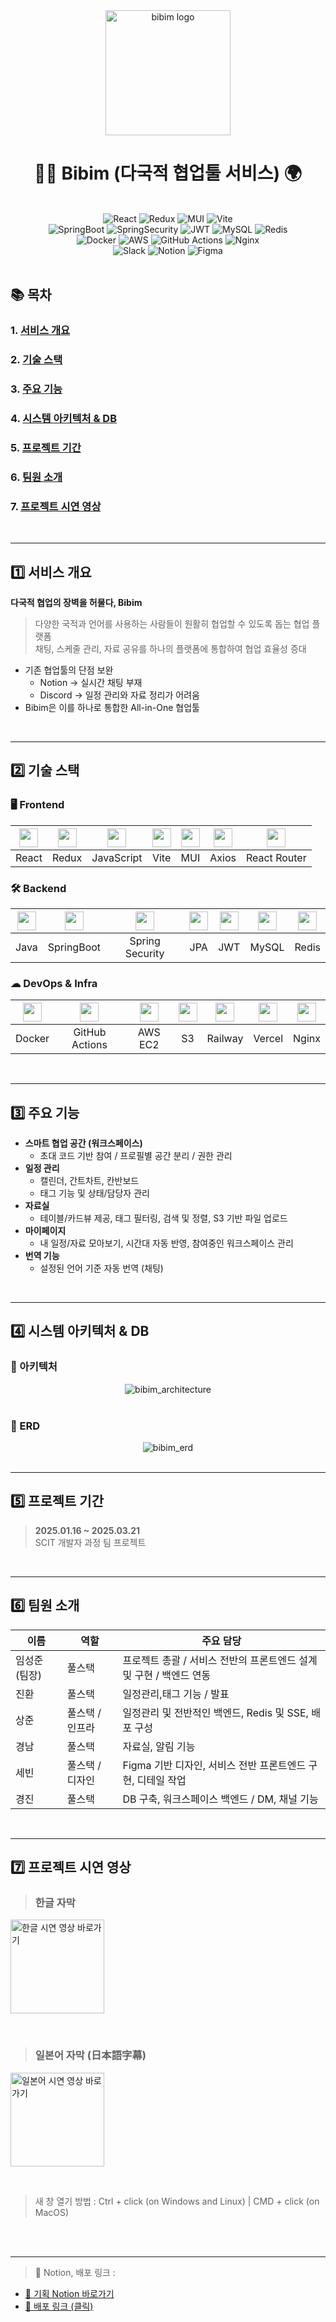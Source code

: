 <div align="center">
  <img src="./assets/readme/bibim_logo.png" alt="bibim logo" width="200px" />
</div>

<div align="center">
  <h1> 🫱‍🫲 Bibim (다국적 협업툴 서비스) 🌍 </h1>

  <br />

<!-- Frontend -->
  <img src="https://img.shields.io/badge/React-61DAFB?style=flat-square&logo=React&logoColor=black" alt="React" />
  <img src="https://img.shields.io/badge/Redux-764ABC?style=flat-square&logo=Redux&logoColor=white" alt="Redux" />
  <img src="https://img.shields.io/badge/MUI-007FFF?style=flat-square&logo=mui&logoColor=white" alt="MUI" />
  <img src="https://img.shields.io/badge/Vite-646CFF?style=flat-square&logo=vite&logoColor=white" alt="Vite" />
<br />

<!-- Backend -->
  <img src="https://img.shields.io/badge/SpringBoot-6DB33F?style=flat-square&logo=Spring-Boot&logoColor=white" alt="SpringBoot" />
  <img src="https://img.shields.io/badge/Spring%20Security-6DB33F?style=flat-square&logo=Spring-Security&logoColor=white" alt="SpringSecurity" />
  <img src="https://img.shields.io/badge/JWT-000000?style=flat-square&logo=jsonwebtokens&logoColor=white" alt="JWT" />
  <img src="https://img.shields.io/badge/MySQL-4479A1?style=flat-square&logo=MySQL&logoColor=white" alt="MySQL" />
  <img src="https://img.shields.io/badge/Redis-DC382D?style=flat-square&logo=Redis&logoColor=white" alt="Redis" />
<br />

<!-- Infra -->
  <img src="https://img.shields.io/badge/Docker-2496ED?style=flat-square&logo=Docker&logoColor=white" alt="Docker" />
  <img src="https://img.shields.io/badge/AWS-232F3E?style=flat-square&logo=amazon-aws&logoColor=white" alt="AWS" />
  <img src="https://img.shields.io/badge/GitHub%20Actions-2088FF?style=flat-square&logo=github-actions&logoColor=white" alt="GitHub Actions" />
  <img src="https://img.shields.io/badge/Nginx-009639?style=flat-square&logo=nginx&logoColor=white" alt="Nginx" />
<br />

<!-- Collaboration -->
  <img src="https://img.shields.io/badge/Slack-4A154B?style=flat-square&logo=slack&logoColor=white" alt="Slack" />
  <img src="https://img.shields.io/badge/Notion-000000?style=flat-square&logo=notion&logoColor=white" alt="Notion" />
  <img src="https://img.shields.io/badge/Figma-F24E1E?style=flat-square&logo=figma&logoColor=white" alt="Figma" />
<br />

</div>

<br />

## 📚 목차

### 1. [**서비스 개요**](#1)
### 2. [**기술 스택**](#2)
### 3. [**주요 기능**](#3)
### 4. [**시스템 아키텍처 & DB**](#4)
### 5. [**프로젝트 기간**](#5)
### 6. [**팀원 소개**](#6)
### 7. [**프로젝트 시연 영상**](#7)

<br />

---
<div id="1"></div>

## 1️⃣ 서비스 개요

**다국적 협업의 장벽을 허물다, Bibim**

> 다양한 국적과 언어를 사용하는 사람들이 원활히 협업할 수 있도록 돕는 협업 플랫폼  
> 채팅, 스케줄 관리, 자료 공유를 하나의 플랫폼에 통합하여 협업 효율성 증대

- 기존 협업툴의 단점 보완  
  - Notion → 실시간 채팅 부재  
  - Discord → 일정 관리와 자료 정리가 어려움
- Bibim은 이를 하나로 통합한 All-in-One 협업툴

<br />

---
<div id="2"></div>

## 2️⃣ 기술 스택

### 🖥 Frontend

| <img src="./assets/readme/skill/react.png" width="30" /> | <img src="./assets/readme/skill/redux.png" width="30" /> |  <img src="./assets/readme/skill/javascript.png" width="30" />  | <img src="./assets/readme/skill/vite.svg" width="30" />  |  <img src="./assets/readme/skill/mui.png" width="30" />  |  <img src="./assets/readme/skill/axios.png" width="30" />  |  <img src="./assets/readme/skill/react.png" width="30" />  |
| :---: | :---: | :--------: | :--: | :-: | :---: | :----------: |
| React | Redux | JavaScript | Vite | MUI | Axios | React Router |


### 🛠 Backend

| <img src="./assets/readme/skill/java.svg" width="30" /> | <img src="./assets/readme/skill/springboot.jpg" width="30" /> | <img src="./assets/readme/skill/springsecurity.png" width="30" /> | <img src="./assets/readme/skill/jpa.png" width="30" /> | <img src="./assets/readme/skill/jwt.png" width="30" /> | <img src="./assets/readme/skill/mysql.png" width="30" /> | <img src="./assets/readme/skill/redis.png" width="30" /> |
| :--: | :--------: | :-------------: | :-: | :-: | :---: | :---: |
| Java | SpringBoot | Spring Security | JPA | JWT | MySQL | Redis |


### ☁ DevOps & Infra

| <img src="./assets/readme/skill/docker.webp" width="30" /> | <img src="./assets/readme/skill/github action.png" width="30" /> | <img src="./assets/readme/skill/ec2.png" width="30" /> | <img src="./assets/readme/skill/s3.png" width="30" /> | <img src="./assets/readme/skill/railway.svg" width="30" /> | <img src="./assets/readme/skill/vercel.png" width="30" /> | <img src="./assets/readme/skill/nginx.jpg" width="30" /> |
| :----: | :-------------: | :-----: | :-: | :-----: | :----: | :---: |
| Docker | GitHub Actions | AWS EC2 | S3 | Railway | Vercel | Nginx |

<br />

---
<div id="3"></div>

## 3️⃣ 주요 기능

- **스마트 협업 공간 (워크스페이스)**  
  - 초대 코드 기반 참여 / 프로필별 공간 분리 / 권한 관리  
- **일정 관리**  
  - 캘린더, 간트차트, 칸반보드  
  - 태그 기능 및 상태/담당자 관리  
- **자료실**  
  - 테이블/카드뷰 제공, 태그 필터링, 검색 및 정렬, S3 기반 파일 업로드  
- **마이페이지**  
  - 내 일정/자료 모아보기, 시간대 자동 반영, 참여중인 워크스페이스 관리  
- **번역 기능**  
  - 설정된 언어 기준 자동 번역 (채팅)

<br />

---
<div id="4"></div>

## 4️⃣ 시스템 아키텍처 & DB

### 🔧 아키텍처

<div align="center">
  <img src="./assets/readme/bibim_architecture.png" alt="bibim_architecture" />
</div>

<br />

### 📘 ERD

<div align="center">
  <img src="./assets/readme/bibim_erd.png" alt="bibim_erd" />
</div>

<br />

---
<div id="5"></div>

## 5️⃣ 프로젝트 기간

> **2025.01.16 ~ 2025.03.21**  
SCIT 개발자 과정 팀 프로젝트

<br />

---
<div id="6"></div>

## 6️⃣ 팀원 소개

| 이름 | 역할 | 주요 담당 |
| ---- | ---- | -------- |
| 임성준 (팀장) | 풀스택 | 프로젝트 총괄 / 서비스 전반의 프론트엔드 설계 및 구현 / 백엔드 연동 |
| 진환 | 풀스택 | 일정관리,태그 기능 / 발표 |
| 상준 | 풀스택 / 인프라 | 일정관리 및 전반적인 백엔드, Redis 및 SSE, 배포 구성 |
| 경남 | 풀스택 | 자료실, 알림 기능 |
| 세빈 | 풀스택 / 디자인 | Figma 기반 디자인, 서비스 전반 프론트엔드 구현, 디테일 작업 |
| 경진 | 풀스택 | DB 구축, 워크스페이스 백엔드 / DM, 채널 기능 |

<br />

---
<div id="7"></div>

## 7️⃣ 프로젝트 시연 영상

>  ### 한글 자막
[<img src="./assets/readme/bibim_logo.png" width="150" alt="한글 시연 영상 바로가기" />](https://www.youtube.com/watch?v=jLR1FisFRqw)

<br />

>  ### 일본어 자막 (日本語字幕)
[<img src="./assets/readme/bibim_logo.png" width="150" alt="일본어 시연 영상 바로가기" />](https://www.youtube.com/watch?v=WOD24d0w-eg)

<br />

> 새 창 열기 방법 : Ctrl + click (on Windows and Linux) | CMD + click (on MacOS)

<br />

<br />

---


> 📌 Notion, 배포 링크 :

- [📘 기획 Notion 바로가기](https://example.notion.site)
- [🚀 배포 링크 (클릭)](https://dev.bibim.shop)


